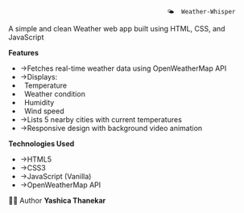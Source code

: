                                                🌤️  Weather-Whisper
                                                
A simple and clean Weather web app built using HTML, CSS, and JavaScript


**Features**
- ->Fetches real-time weather data using OpenWeatherMap API
- ->Displays:
- &nbsp; Temperature
- &nbsp; Weather condition
- &nbsp; Humidity
- &nbsp; Wind speed
- ->Lists 5 nearby cities with current temperatures
- ->Responsive design with background video animation


**Technologies Used**
- ->HTML5
- ->CSS3
- ->JavaScript (Vanilla)
- ->OpenWeatherMap API

👩‍💻 Author
**Yashica Thanekar**
